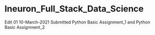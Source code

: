# Ineuron_Full_Stack_Data_Science
Edit 01 10-March-2021 Submitted Python Basic Assignment_1 and Python Basic Assignment_2
